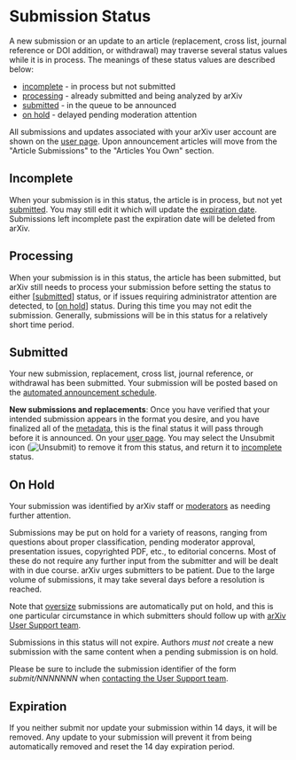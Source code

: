Submission Status
=================

A new submission or an update to an article (replacement, cross list,
journal reference or DOI addition, or withdrawal) may traverse several
status values while it is in process. The meanings of these status
values are described below:

-   [incomplete](#incomplete) - in process but not submitted
-   [processing](#processing) - already submitted and being analyzed by
    arXiv
-   [submitted](#submitted) - in the queue to be announced
-   [on hold](#on_hold) - delayed pending moderation attention

All submissions and updates associated with your arXiv user account are
shown on the [user page](/user). Upon announcement articles will move
from the "Article Submissions" to the "Articles You Own" section.

<span id="incomplete"></span>

Incomplete
----------

When your submission is in this status, the article is in process, but
not yet [submitted](#submitted). You may still edit it which will update
the [expiration date](#exipred). Submissions left incomplete past the
expiration date will be deleted from arXiv.

<span id="processing"></span>

Processing
----------

When your submission is in this status, the article has been submitted,
but arXiv still needs to process your submission before setting the
status to either \[[submitted](#submitted)\] status, or if issues
requiring administrator attention are detected, to \[[on
hold](#on_hold)\] status. During this time you may not edit the
submission. Generally, submissions will be in this status for a
relatively short time period.

<span id="submitted"></span>

Submitted
---------

Your new submission, replacement, cross list, journal reference, or withdrawal has been submitted. Your submission will be posted based on the [automated announcement schedule](/help/availability).

**New submissions and replacements**: Once you have verified that your
intended submission appears in the format you desire, and you have
finalized all of the [metadata](/help/prep), this is the final status it
will pass through before it is announced. On your [user page](/user).
You may select the Unsubmit icon (![Unsubmit](https://arxiv.org/images/unsubmit.png)) to
remove it from this status, and return it to [incomplete](submit_status#incomplete) status.

<span id="on_hold"></span>

On Hold
-------

Your submission was identified by arXiv staff or
[moderators](/help/moderation) as needing further attention.

Submissions may be put on hold for a variety of reasons, ranging from
questions about proper classification, pending moderator approval,
presentation issues, copyrighted PDF, etc., to editorial concerns. Most
of these do not require any further input from the submitter and will be
dealt with in due course. arXiv urges submitters to be patient. Due to
the large volume of submissions, it may take several days before a
resolution is reached.

Note that [oversize](/help/sizes) submissions are automatically put on
hold, and this is one particular circumstance in which submitters should
follow up with [arXiv User Support team](contact#contacting-arxiv).

Submissions in this status will not expire. Authors *must not* create a
new submission with the same content when a pending submission is on
hold.

Please be sure to include the submission identifier of the form
*submit/NNNNNNN* when [contacting the User Support team](contact#contacting-arxiv).

<span id="expired"></span>

Expiration
----------

If you neither submit nor update your submission within 14 days, it will
be removed. Any update to your submission will prevent it from being
automatically removed and reset the 14 day expiration period.
